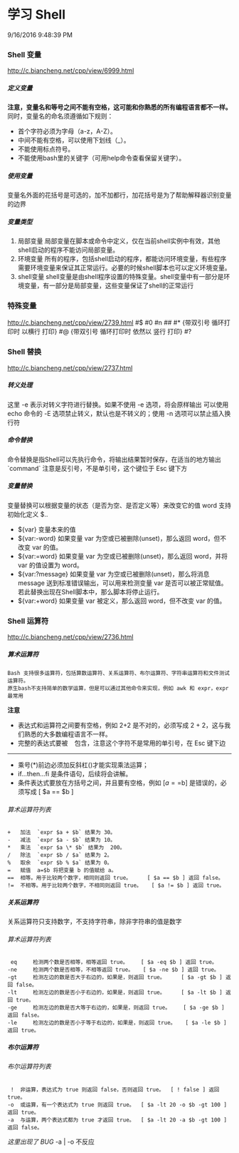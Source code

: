 ﻿# 学习 Shell #

9/16/2016 9:48:39 PM 
### Shell 变量 ###
<http://c.biancheng.net/cpp/view/6999.html>
##### 定义变量 #####
**注意，变量名和等号之间不能有空格，这可能和你熟悉的所有编程语言都不一样。**
同时，变量名的命名须遵循如下规则： 
- 首个字符必须为字母（a-z，A-Z）。
- 中间不能有空格，可以使用下划线（_）。
- 不能使用标点符号。
- 不能使用bash里的关键字（可用help命令查看保留关键字）。

##### 使用变量 #####
变量名外面的花括号是可选的，加不加都行，加花括号是为了帮助解释器识别变量的边界

##### 变量类型 #####
1.  局部变量
局部变量在脚本或命令中定义，仅在当前shell实例中有效，其他shell启动的程序不能访问局部变量。
2. 环境变量
所有的程序，包括shell启动的程序，都能访问环境变量，有些程序需要环境变量来保证其正常运行。必要的时候shell脚本也可以定义环境变量。
3. shell变量
shell变量是由shell程序设置的特殊变量。shell变量中有一部分是环境变量，有一部分是局部变量，这些变量保证了shell的正常运行

### 特殊变量 ###
<http://c.biancheng.net/cpp/view/2739.html>
	#$
	#0
	#n
	##
	#* {带双引号 循环打印时 以横行 打印}
	#@ {带双引号 循环打印时 依然以 竖行 打印}
	#?

### Shell 替换 ###
<http://c.biancheng.net/cpp/view/2737.html>
##### 转义处理 #####
这里 -e 表示对转义字符进行替换。如果不使用 -e 选项，将会原样输出
可以使用 echo 命令的 -E 选项禁止转义，默认也是不转义的；使用 -n 选项可以禁止插入换行符
##### 命令替换 #####
命令替换是指Shell可以先执行命令，将输出结果暂时保存，在适当的地方输出
\`command\`
注意是反引号，不是单引号，这个键位于 Esc 键下方
##### 变量替换 #####
变量替换可以根据变量的状态（是否为空、是否定义等）来改变它的值
word 支持 初始化定义 $..
- ${var} 	变量本来的值
- ${var:-word} 	如果变量 var 为空或已被删除(unset)，那么返回 word，但不改变 var 的值。
- ${var:=word} 	如果变量 var 为空或已被删除(unset)，那么返回 word，并将 var 的值设置为 word。
- ${var:?message} 	如果变量 var 为空或已被删除(unset)，那么将消息 message 送到标准错误输出，可以用来检测变量 var 是否可以被正常赋值。
若此替换出现在Shell脚本中，那么脚本将停止运行。
- ${var:+word} 	如果变量 var 被定义，那么返回 word，但不改变 var 的值。

### Shell 运算符 ###
<http://c.biancheng.net/cpp/view/2736.html>
##### 算术运算符 #####
	Bash 支持很多运算符，包括算数运算符、关系运算符、布尔运算符、字符串运算符和文件测试运算符。
	原生bash不支持简单的数学运算，但是可以通过其他命令来实现，例如 awk 和 expr，expr 最常用
**注意**
-  表达式和运算符之间要有空格，例如 2+2 是不对的，必须写成 2 + 2，这与我们熟悉的大多数编程语言不一样。
- 完整的表达式要被 ` ` 包含，注意这个字符不是常用的单引号，在 Esc 键下边
- ------
- 乘号(*)前边必须加反斜杠(\)才能实现乘法运算；
- if...then...fi 是条件语句，后续将会讲解。
- 条件表达式要放在方括号之间，并且要有空格，例如 [$a==$b] 是错误的，必须写成 [ $a == $b ]

###### 算术运算符列表 ######
	+ 	加法 	`expr $a + $b` 结果为 30。
	- 	减法 	`expr $a - $b` 结果为 10。
	* 	乘法 	`expr $a \* $b` 结果为  200。
	/ 	除法 	`expr $b / $a` 结果为 2。
	% 	取余 	`expr $b % $a` 结果为 0。
	= 	赋值 	a=$b 将把变量 b 的值赋给 a。
	== 	相等。用于比较两个数字，相同则返回 true。 	[ $a == $b ] 返回 false。
	!= 	不相等。用于比较两个数字，不相同则返回 true。 	[ $a != $b ] 返回 true。

##### 关系运算符 #####
关系运算符只支持数字，不支持字符串，除非字符串的值是数字
###### 算术运算符列表 ######
	 eq 	检测两个数是否相等，相等返回 true。 	[ $a -eq $b ] 返回 true。
	-ne 	检测两个数是否相等，不相等返回 true。 	[ $a -ne $b ] 返回 true。
	-gt 	检测左边的数是否大于右边的，如果是，则返回 true。 	[ $a -gt $b ] 返回 false。
	-lt 	检测左边的数是否小于右边的，如果是，则返回 true。 	[ $a -lt $b ] 返回 true。
	-ge 	检测左边的数是否大等于右边的，如果是，则返回 true。 	[ $a -ge $b ] 返回 false。
	-le 	检测左边的数是否小于等于右边的，如果是，则返回 true。 	[ $a -le $b ] 返回 true。

##### 布尔运算符 #####
###### 布尔运算符列表 ######
	 ! 	非运算，表达式为 true 则返回 false，否则返回 true。 	[ ! false ] 返回 true。
	-o 	或运算，有一个表达式为 true 则返回 true。 	[ $a -lt 20 -o $b -gt 100 ] 返回 true。
	-a 	与运算，两个表达式都为 true 才返回 true。 	[ $a -lt 20 -a $b -gt 100 ] 返回 false。
*这里出现了 BUG*
	-a | -o 不反应